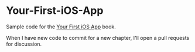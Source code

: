 Your-First-iOS-App
==================

Sample code for the [Your First iOS App](https://github.com/AshFurrow/Your-First-iOS-App-Book) book. 

When I have new code to commit for a new chapter, I'll open a pull requests for discussion.
